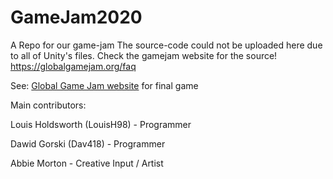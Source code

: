 # GameJam2020
A Repo for our game-jam
The source-code could not be uploaded here due to all of Unity's files.
Check the gamejam website for the source!
https://globalgamejam.org/faq
 
See: [Global Game Jam website](https://globalgamejam.org/2020/games/untitled-zombie-game-2-5) for final game

Main contributors: 

Louis Holdsworth (LouisH98) - Programmer

Dawid Gorski (Dav418) - Programmer

Abbie Morton - Creative Input / Artist
